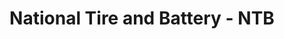 ---
title: "National Tire and Battery - NTB"
url: /hutto/national-tire-and-battery-ntb/
shop: Autowerkstatt
---